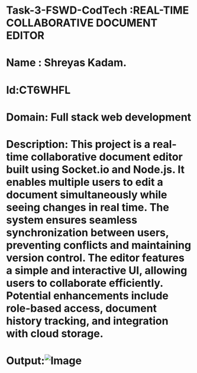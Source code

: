 # Task-3-FSWD-CodTech :REAL-TIME COLLABORATIVE DOCUMENT EDITOR
# Name : Shreyas Kadam.
# Id:CT6WHFL
# Domain: Full stack web development
# Description: This project is a real-time collaborative document editor built using Socket.io and Node.js. It enables multiple users to edit a document simultaneously while seeing changes in real time. The system ensures seamless synchronization between users, preventing conflicts and maintaining version control. The editor features a simple and interactive UI, allowing users to collaborate efficiently. Potential enhancements include role-based access, document history tracking, and integration with cloud storage.
# Output:![Image](https://github.com/user-attachments/assets/941ab771-9a1a-47df-a7e9-e718c8e1fa4a)
